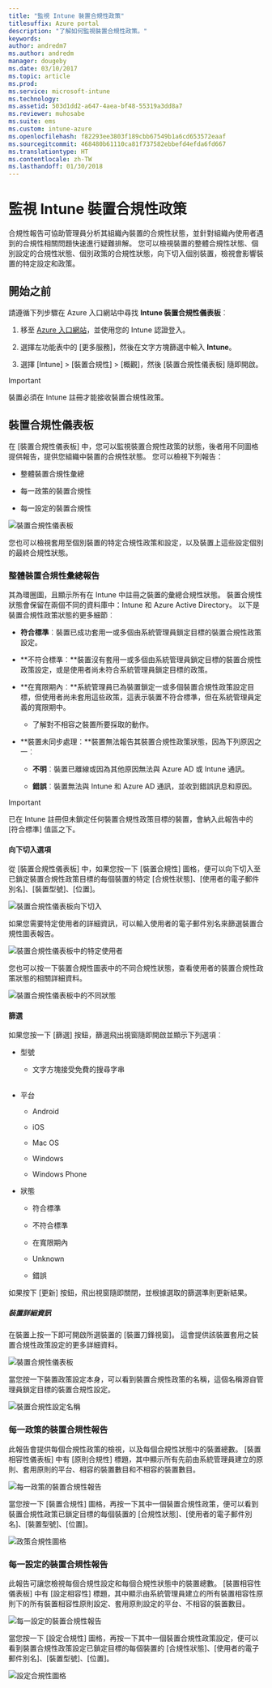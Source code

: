 ```yaml
---
title: "監視 Intune 裝置合規性政策"
titlesuffix: Azure portal
description: "了解如何監視裝置合規性政策。"
keywords: 
author: andredm7
ms.author: andredm
manager: dougeby
ms.date: 03/10/2017
ms.topic: article
ms.prod: 
ms.service: microsoft-intune
ms.technology: 
ms.assetid: 503d1dd2-a647-4aea-bf48-55319a3dd8a7
ms.reviewer: muhosabe
ms.suite: ems
ms.custom: intune-azure
ms.openlocfilehash: f82293ee3803f189cbb67549b1a6cd653572eaaf
ms.sourcegitcommit: 468480b61110ca81f737582ebbefd4efda6fd667
ms.translationtype: HT
ms.contentlocale: zh-TW
ms.lasthandoff: 01/30/2018
---
```

# <a name="monitor-intune-device-compliance-policies"></a>監視 Intune 裝置合規性政策

合規性報告可協助管理員分析其組織內裝置的合規性狀態，並針對組織內使用者遇到的合規性相關問題快速進行疑難排解。 您可以檢視裝置的整體合規性狀態、個別設定的合規性狀態、個別政策的合規性狀態，向下切入個別裝置，檢視會影響裝置的特定設定和政策。

## <a name="before-you-begin"></a>開始之前

請遵循下列步驟在 Azure 入口網站中尋找 **Intune 裝置合規性儀表板**︰

1.  移至 [Azure 入口網站](https://portal.azure.com)，並使用您的 Intune 認證登入。

2.  選擇左功能表中的 [更多服務]，然後在文字方塊篩選中輸入 **Intune**。

3.  選擇 [Intune] &gt; [裝置合規性] &gt; [概觀]，然後 [裝置合規性儀表板] 隨即開啟。

> [!IMPORTANT] 
> 裝置必須在 Intune 註冊才能接收裝置合規性政策。

## <a name="device-compliance-dashboard"></a>裝置合規性儀表板

在 [裝置合規性儀表板] 中，您可以監視裝置合規性政策的狀態，後者用不同圖格提供報告，提供您組織中裝置的合規性狀態。 您可以檢視下列報告：

-   整體裝置合規性彙總

-   每一政策的裝置合規性

-   每一設定的裝置合規性

![裝置合規性儀表板](./media/idc-1.png)

您也可以檢視套用至個別裝置的特定合規性政策和設定，以及裝置上這些設定個別的最終合規性狀態。

### <a name="overall-device-compliance-aggregate-report"></a>整體裝置合規性彙總報告

其為環圈圖，且顯示所有在 Intune 中註冊之裝置的彙總合規性狀態。 裝置合規性狀態會保留在兩個不同的資料庫中：Intune 和 Azure Active Directory。 以下是裝置合規性政策狀態的更多細節︰

-   **符合標準**︰裝置已成功套用一或多個由系統管理員鎖定目標的裝置合規性政策設定。

-   **不符合標準︰**裝置沒有套用一或多個由系統管理員鎖定目標的裝置合規性政策設定，或是使用者尚未符合系統管理員鎖定目標的政策。

-   **在寬限期內︰**系統管理員已為裝置鎖定一或多個裝置合規性政策設定目標，但使用者尚未套用這些政策，這表示裝置不符合標準，但在系統管理員定義的寬限期中。

    -   了解對不相容之裝置所要採取的動作。

-   **裝置未同步處理︰**裝置無法報告其裝置合規性政策狀態，因為下列原因之一︰

    -   **不明**︰裝置已離線或因為其他原因無法與 Azure AD 或 Intune 通訊。

    -   **錯誤**︰裝置無法與 Intune 和 Azure AD 通訊，並收到錯誤訊息和原因。

> [!IMPORTANT] 
> 已在 Intune 註冊但未鎖定任何裝置合規性政策目標的裝置，會納入此報告中的 [符合標準] 值區之下。

#### <a name="drill-down-option"></a>向下切入選項

從 [裝置合規性儀表板] 中，如果您按一下 [裝置合規性] 圖格，便可以向下切入至已鎖定裝置合規性政策目標的每個裝置的特定 [合規性狀態]、[使用者的電子郵件別名]、[裝置型號]、[位置]。

![裝置合規性儀表板向下切入](./media/idc-2.png)

如果您需要特定使用者的詳細資訊，可以輸入使用者的電子郵件別名來篩選裝置合規性圖表報告。

![裝置合規性儀表板中的特定使用者](./media/idc-3.png)

您也可以按一下裝置合規性圖表中的不同合規性狀態，查看使用者的裝置合規性政策狀態的相關詳細資料。

![裝置合規性儀表板中的不同狀態](./media/idc-4.png)

#### <a name="filter"></a>篩選

如果您按一下 [篩選] 按鈕，篩選飛出視窗隨即開啟並顯示下列選項︰

-   型號

    -   文字方塊接受免費的搜尋字串
<br></br>
-   平台

    -   Android

    -   iOS

    -   Mac OS

    -   Windows

    -   Windows Phone

-   狀態

    -   符合標準

    -   不符合標準

    -   在寬限期內

    -   Unknown

    -   錯誤

如果按下 [更新] 按鈕，飛出視窗隨即關閉，並根據選取的篩選準則更新結果。

##### <a name="device-details"></a>裝置詳細資訊

在裝置上按一下即可開啟所選裝置的 [裝置刀鋒視窗]。 這會提供該裝置套用之裝置合規性政策設定的更多詳細資料。

![裝置合規性儀表板](./media/idc-6.png)

當您按一下裝置政策設定本身，可以看到裝置合規性政策的名稱，這個名稱源自管理員鎖定目標的裝置合規性設定。

![裝置合規性設定名稱](./media/idc-7.png)

### <a name="per-policy-device-compliance-report"></a>每一政策的裝置合規性報告

此報告會提供每個合規性政策的檢視，以及每個合規性狀態中的裝置總數。 [裝置相容性儀表板] 中有 [原則合規性] 標題，其中顯示所有先前由系統管理員建立的原則、套用原則的平台、相容的裝置數目和不相容的裝置數目。

![每一政策的裝置合規性報告](./media/idc-8.png)

當您按一下 [裝置合規性] 圖格，再按一下其中一個裝置合規性政策，便可以看到裝置合規性政策已鎖定目標的每個裝置的 [合規性狀態]、[使用者的電子郵件別名]、[裝置型號]、[位置]。

![政策合規性圖格](./media/idc-9.png)

### <a name="per-setting-device-compliance-report"></a>每一設定的裝置合規性報告

此報告可讓您檢視每個合規性設定和每個合規性狀態中的裝置總數。 [裝置相容性儀表板] 中有 [設定相容性] 標題，其中顯示由系統管理員建立的所有裝置相容性原則下的所有裝置相容性原則設定、套用原則設定的平台、不相容的裝置數目。

![每一設定的裝置合規性報告](./media/idc-10.png)

當您按一下 [設定合規性] 圖格，再按一下其中一個裝置合規性政策設定，便可以看到裝置合規性政策設定已鎖定目標的每個裝置的 [合規性狀態]、[使用者的電子郵件別名]、[裝置型號]、[位置]。

![設定合規性圖格](./media/idc-11.png)
